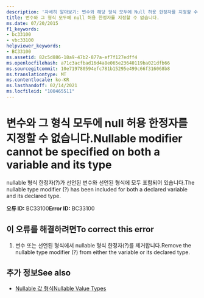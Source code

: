 ```yaml
---
description: '자세히 알아보기: 변수와 해당 형식 모두에 Null 허용 한정자를 지정할 수 없습니다.'
title: 변수와 그 형식 모두에 null 허용 한정자를 지정할 수 없습니다.
ms.date: 07/20/2015
f1_keywords:
- bc33100
- vbc33100
helpviewer_keywords:
- BC33100
ms.assetid: 82c5d886-18a9-47b2-877a-ef7f127edff4
ms.openlocfilehash: a71c3acfbad16d4a8e065e23640119ba021dfb66
ms.sourcegitcommit: 10e719780594efc781b15295e499c66f316068b8
ms.translationtype: MT
ms.contentlocale: ko-KR
ms.lasthandoff: 02/14/2021
ms.locfileid: "100465511"
---
```

# <a name="nullable-modifier-cannot-be-specified-on-both-a-variable-and-its-type"></a><span data-ttu-id="e5b4d-103">변수와 그 형식 모두에 null 허용 한정자를 지정할 수 없습니다.</span><span class="sxs-lookup"><span data-stu-id="e5b4d-103">Nullable modifier cannot be specified on both a variable and its type</span></span>

<span data-ttu-id="e5b4d-104">nullable 형식 한정자(?)가 선언된 변수와 선언된 형식에 모두 포함되어 있습니다.</span><span class="sxs-lookup"><span data-stu-id="e5b4d-104">The nullable type modifier (?) has been included for both a declared variable and its declared type.</span></span>  
  
 <span data-ttu-id="e5b4d-105">**오류 ID:** BC33100</span><span class="sxs-lookup"><span data-stu-id="e5b4d-105">**Error ID:** BC33100</span></span>  
  
## <a name="to-correct-this-error"></a><span data-ttu-id="e5b4d-106">이 오류를 해결하려면</span><span class="sxs-lookup"><span data-stu-id="e5b4d-106">To correct this error</span></span>  
  
1. <span data-ttu-id="e5b4d-107">변수 또는 선언된 형식에서 nullable 형식 한정자(?)를 제거합니다.</span><span class="sxs-lookup"><span data-stu-id="e5b4d-107">Remove the nullable type modifier (?) from either the variable or its declared type.</span></span>  
  
## <a name="see-also"></a><span data-ttu-id="e5b4d-108">추가 정보</span><span class="sxs-lookup"><span data-stu-id="e5b4d-108">See also</span></span>

- [<span data-ttu-id="e5b4d-109">Nullable 값 형식</span><span class="sxs-lookup"><span data-stu-id="e5b4d-109">Nullable Value Types</span></span>](../programming-guide/language-features/data-types/nullable-value-types.md)
